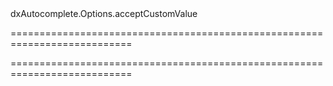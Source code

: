 <!--id-->dxAutocomplete.Options.acceptCustomValue<!--/id-->
===========================================================================
<!--hidden--><!--/hidden-->
===========================================================================

